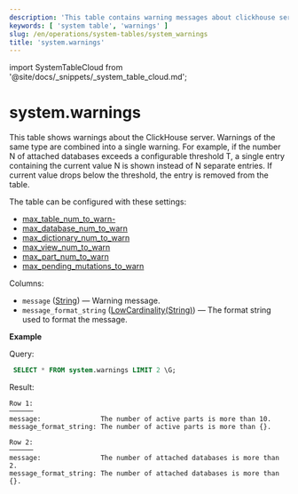 ```yaml
---
description: 'This table contains warning messages about clickhouse server.'
keywords: [ 'system table', 'warnings' ]
slug: /en/operations/system-tables/system_warnings
title: 'system.warnings'
---
```


import SystemTableCloud from '@site/docs/_snippets/_system_table_cloud.md';

# system.warnings

<SystemTableCloud/>

This table shows warnings about the ClickHouse server.
Warnings of the same type are combined into a single warning.
For example, if the number N of attached databases exceeds a configurable threshold T, a single entry containing the current value N is shown instead of N separate entries.
If current value drops below the threshold, the entry is removed from the table.

The table can be configured with these settings:

- [max_table_num_to_warn-](../server-configuration-parameters/settings.md#max_table_num_to_warn-max_table_num_to_warn)
- [max_database_num_to_warn](../server-configuration-parameters/settings.md#max_database_num_to_warn-max_database_num_to_warn)
- [max_dictionary_num_to_warn](../server-configuration-parameters/settings.md#max_dictionary_num_to_warn-max_dictionary_num_to_warn)
- [max_view_num_to_warn](../server-configuration-parameters/settings.md#max_view_num_to_warn-max_view_num_to_warn)
- [max_part_num_to_warn](../server-configuration-parameters/settings.md#max_part_num_to_warn-max_part_num_to_warn)
- [max_pending_mutations_to_warn](../server-configuration-parameters/settings.md#max_pending_mutations_to_warn-max_pending_mutations_to_warn)

Columns:

- `message` ([String](../../sql-reference/data-types/string.md)) — Warning message.
- `message_format_string` ([LowCardinality(String)](../../sql-reference/data-types/string.md)) — The format string used to format the message.

**Example**

Query:

```sql
 SELECT * FROM system.warnings LIMIT 2 \G;
```

Result:

```text
Row 1:
──────
message:               The number of active parts is more than 10.
message_format_string: The number of active parts is more than {}.

Row 2:
──────
message:               The number of attached databases is more than 2.
message_format_string: The number of attached databases is more than {}.
```
